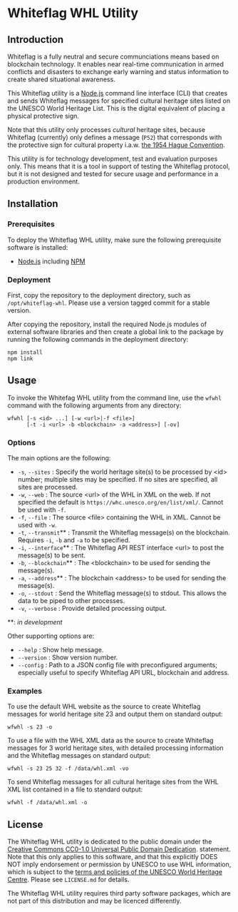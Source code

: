# Whiteflag WHL Utility

## Introduction

Whiteflag is a fully neutral and secure communciations means based on
blockchain technology. It enables near real-time communication in armed
conflicts and disasters to exchange early warning and status information
to create shared situational awareness.

This Whiteflag utility is a [Node.js](https://nodejs.org/en/about/) command
line interface (CLI) that creates and sends Whiteflag messages for specified
cultural heritage sites listed on the UNESCO World Heritage List. This is the
digital equivalent of placing a physical protective sign.

Note that this utility only processes *cultural* heritage sites, because
Whiteflag (currently) only defines a message (`P52`) that corresponds with the
protective sign for cultural property i.a.w. [the 1954 Hague Convention](http://www.unesco.org/new/en/culture/themes/armed-conflict-and-heritage/convention-and-protocols/1954-hague-convention/).

This utility is for technology development, test and evaluation purposes only.
This means that it is a tool in support of testing the Whiteflag protocol, but
it is not designed and tested for secure usage and performance in a production
environment.

## Installation

### Prerequisites

To deploy the Whiteflag WHL utility, make sure the following prerequisite
software is installed:

* [Node.js](https://nodejs.org/en/about/) including [NPM](https://www.npmjs.com/get-npm)

### Deployment

First, copy the repository to the deployment directory, such as
`/opt/whiteflag-whl`. Please use a version tagged commit for a stable version.

After copying the repository, install the required Node.js modules of external
software libraries and then create a global link to the package by running the
following commands in the deployment directory:

```shell
npm install
npm link
```

## Usage

To invoke the Whitefag WHL utility from the command line, use the `wfwhl`
command with the following arguments from any directory:

```
wfwhl [-s <id> ...] [-w <url>|-f <file>]
      [-t -i <url> -b <blockchain> -a <address>] [-ov]
```

### Options

The main options are the following:

* `-s`, `--sites`        : Specify the world heritage site(s) to be processed by \<id\> number; multiple sites may be specified. If no sites are specified, all sites are processed.
* `-w`, `--web`          : The source \<url\> of the WHL in XML on the web. If not specified the default is `https://whc.unesco.org/en/list/xml/`. Cannot be used with `-f`.
* `-f`, `--file`         : The source \<file\> containing the WHL in XML. Cannot be used with `-w`.
* `-t`, `--transmit`**   : Transmit the Whiteflag message(s) on the blockchain. Requires `-i`, `-b` and `-a` to be specified.
* `-i`, `--interface`**  : The Whiteflag API REST interface \<url\> to post the message(s) to be sent.
* `-b`, `--blockchain`** : The \<blockchain\> to be used for sending the message(s).
* `-a`, `--address`**    : The blockchain \<address\> to be used for sending the message(s).
* `-o`, `--stdout`       : Send the Whiteflag message(s) to stdout. This allows the data to be piped to other processes.
* `-v`, `--verbose`      : Provide detailed processing output.

**: _in development_

Other supporting options are:

* `--help`       : Show help message.
* `--version`    : Show version number.
* `--config`     : Path to a JSON config file with preconfigured arguments; especially useful to specify Whiteflag API URL, blockchain and address.

### Examples

To use the default WHL website as the source to create Whiteflag messages for
world heritage site 23 and output them on standard output:

```shell
wfwhl -s 23 -o
```

To use a file with the WHL XML data as the source to create Whiteflag messages
for 3 world heritage sites, with detailed processing information and the
Whiteflag messages on standard output:

```shell
wfwhl -s 23 25 32 -f /data/whl.xml -vo
```

To send Whiteflag messages for all cultural heritage sites from the WHL XML
list contained in a file to standard output:

```shell
wfwhl -f /data/whl.xml -o
```

## License

The Whiteflag WHL utility is dedicated to the public domain under the
[Creative Commons CC0-1.0 Universal Public Domain Dedication](http://creativecommons.org/publicdomain/zero/1.0/).
statement. Note that this only applies to this software, and that this
explicitly DOES NOT imply endorsement or permission by UNESCO to use
WHL information, which is subject to the [terms and policies of the UNESCO World Heritage Centre](https://whc.unesco.org/en/disclaimer/).
Please see `LICENSE.md` for details.

The Whiteflag WHL utility requires third party software packages, which are
not part of this distribution and may be licenced differently.
